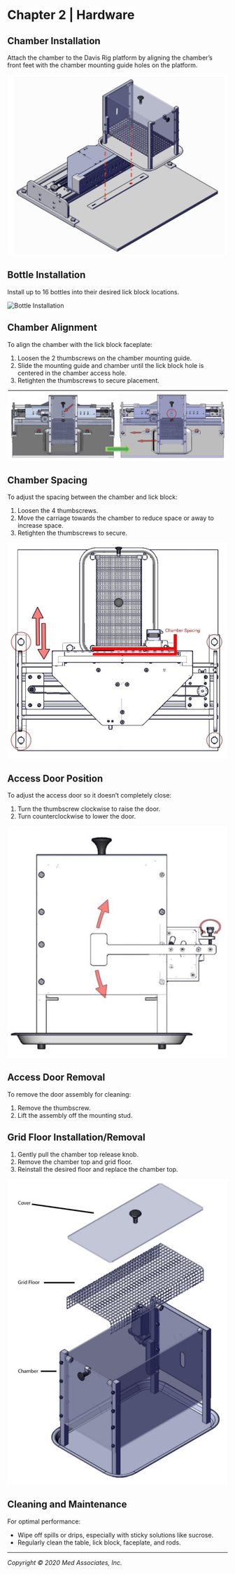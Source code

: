 # Chapter 2 | Hardware

## Chamber Installation
Attach the chamber to the Davis Rig platform by aligning the chamber’s front feet with the chamber mounting guide holes on the platform.

![Chamber Installation](images/chamber-installation.png)

## Bottle Installation
Install up to 16 bottles into their desired lick block locations.

![Bottle Installation](images/bottle-installation.png)

## Chamber Alignment
To align the chamber with the lick block faceplate:
1. Loosen the 2 thumbscrews on the chamber mounting guide.
2. Slide the mounting guide and chamber until the lick block hole is centered in the chamber access hole.
3. Retighten the thumbscrews to secure placement.

![Chamber Access Alignment](images/chamber-access-alignment.png)

## Chamber Spacing
To adjust the spacing between the chamber and lick block:
1. Loosen the 4 thumbscrews.
2. Move the carriage towards the chamber to reduce space or away to increase space.
3. Retighten the thumbscrews to secure.

![Chamber Spacing](images/chamber-spacing.png)

## Access Door Position
To adjust the access door so it doesn’t completely close:
1. Turn the thumbscrew clockwise to raise the door.
2. Turn counterclockwise to lower the door.

![Access Door Adjustment](images/access-door-adjustment.png)

## Access Door Removal
To remove the door assembly for cleaning:
1. Remove the thumbscrew.
2. Lift the assembly off the mounting stud.


## Grid Floor Installation/Removal
1. Gently pull the chamber top release knob.
2. Remove the chamber top and grid floor.
3. Reinstall the desired floor and replace the chamber top.

![Grid Floor Installation/Removal](images/grid-floor-installation.png)

## Cleaning and Maintenance
For optimal performance:
- Wipe off spills or drips, especially with sticky solutions like sucrose.
- Regularly clean the table, lick block, faceplate, and rods.

---

*Copyright © 2020 Med Associates, Inc.*

